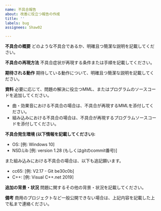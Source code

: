 ```yaml
---
name: 不具合報告
about: 改善に役立つ報告の作成
title: ''
labels: bug
assignees: Shaw02

---
```


**不具合の概要**
どのような不具合であるか、明確且つ簡潔な説明を記載してください。

**不具合の再現方法**
不具合症状が再現する条件または手順を記載してください。

**期待される動作**
期待している動作について、明確且つ簡潔な説明を記載してください。

**資料**
必要に応じて、問題の解決に役立つMML、またはプログラムのソースコードを追加してください。
- 曲・効果音における不具合の場合は、不具合が再現するMMLを添付してください。
- 組み込みにおける不具合の場合は、不具合が再現するプログラムソースコードを添付してください。

**不具合発生環境 (以下情報を記載してください):**
 - OS: [例: Windows 10]
 - NSD.Lib [例: version 1.28 (もしくはgitのcommit番号)]

また組み込みにおける不具合の場合は、以下も追記願います。
 - cc65: [例: V2.17 - Git be30c0b]
 - C++: [例: Visual C++.net 2019]

**追加の背景・状況**
問題に関するその他の背景・状況を記載してください。

**備考**
商用のプロジェクトなど一般公開できない場合は、上記内容を記載した上で私まで連絡ください。

